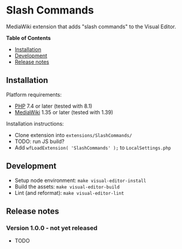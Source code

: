 # Slash Commands

MediaWiki extension that adds "slash commands" to the Visual Editor.

**Table of Contents**

- [Installation](#installation)
- [Development](#development)
- [Release notes](#release-notes)

## Installation

Platform requirements:

* [PHP] 7.4 or later (tested with 8.1)
* [MediaWiki] 1.35 or later (tested with 1.39)

Installation instructions:

* Clone extension into `extensions/SlashCommands/`
* TODO: run JS build?
* Add `wfLoadExtension( 'SlashCommands' );` to `LocalSettings.php`

## Development

* Setup node environment: `make visual-editor-install`
* Build the assets: `make visual-editor-build`
* Lint (and reformat): `make visual-editor-lint`

## Release notes

### Version 1.0.0 - not yet released

* TODO

[Professional.Wiki]: https://professional.wiki
[MediaWiki]: https://www.mediawiki.org
[PHP]: https://www.php.net
[Composer]: https://getcomposer.org
[Composer install]: https://professional.wiki/en/articles/installing-mediawiki-extensions-with-composer
[LocalSettings.php]: https://www.pro.wiki/help/mediawiki-localsettings-php-guide
